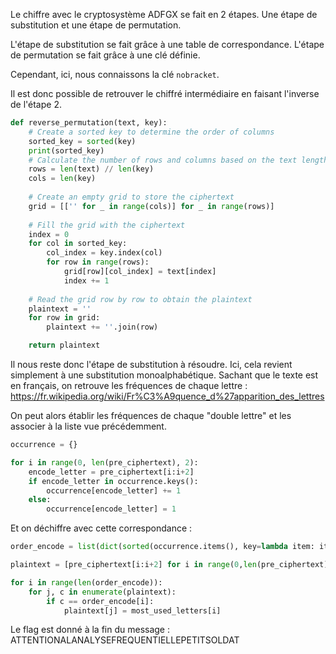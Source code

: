 Le chiffre avec le cryptosystème ADFGX se fait en 2 étapes. 
Une étape de substitution et une étape de permutation.

L'étape de substitution se fait grâce à une table de correspondance.
L'étape de permutation se fait grâce à une clé définie.

Cependant, ici, nous connaissons la clé `nobracket`.

Il est donc possible de retrouver le chiffré intermédiaire en faisant l'inverse de l'étape 2.

```py
def reverse_permutation(text, key):
    # Create a sorted key to determine the order of columns
    sorted_key = sorted(key)
    print(sorted_key)
    # Calculate the number of rows and columns based on the text length
    rows = len(text) // len(key)
    cols = len(key)
    
    # Create an empty grid to store the ciphertext
    grid = [['' for _ in range(cols)] for _ in range(rows)]
    
    # Fill the grid with the ciphertext
    index = 0
    for col in sorted_key:
        col_index = key.index(col)
        for row in range(rows):
            grid[row][col_index] = text[index]
            index += 1
    
    # Read the grid row by row to obtain the plaintext
    plaintext = ''
    for row in grid:
        plaintext += ''.join(row)

    return plaintext
```

Il nous reste donc l'étape de substitution à résoudre. Ici, cela revient simplement à une substitution monoalphabétique.
Sachant que le texte est en français, on retrouve les fréquences de chaque lettre : https://fr.wikipedia.org/wiki/Fr%C3%A9quence_d%27apparition_des_lettres 

On peut alors établir les fréquences de chaque "double lettre" et les associer à la liste vue précédemment.
```py
occurrence = {}

for i in range(0, len(pre_ciphertext), 2):
    encode_letter = pre_ciphertext[i:i+2]
    if encode_letter in occurrence.keys():
        occurrence[encode_letter] += 1
    else:
        occurrence[encode_letter] = 1
```
Et on déchiffre avec cette correspondance : 

```py
order_encode = list(dict(sorted(occurrence.items(), key=lambda item: item[1])).keys())[::-1]

plaintext = [pre_ciphertext[i:i+2] for i in range(0,len(pre_ciphertext),2)]

for i in range(len(order_encode)):
    for j, c in enumerate(plaintext):
        if c == order_encode[i]:
            plaintext[j] = most_used_letters[i]
```

Le flag est donné à la fin du message : ATTENTIONALANALYSEFREQUENTIELLEPETITSOLDAT